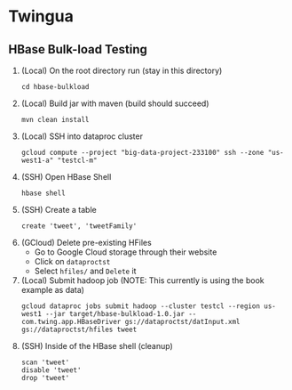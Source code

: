 # Twingua

## HBase Bulk-load Testing

1. (Local) On the root directory run (stay in this directory)
   ```
   cd hbase-bulkload
   ```
2. (Local) Build jar with maven (build should succeed)
   ```
   mvn clean install
   ```
3. (Local) SSH into dataproc cluster
   ```
   gcloud compute --project "big-data-project-233100" ssh --zone "us-west1-a" "testcl-m"
   ```
4. (SSH) Open HBase Shell
   ```
   hbase shell
   ```
5. (SSH) Create a table
   ```
   create 'tweet', 'tweetFamily'
   ```
6. (GCloud) Delete pre-existing HFiles
   - Go to Google Cloud storage through their website
   - Click on `dataproctst`
   - Select `hfiles/` and `Delete` it
7. (Local) Submit hadoop job (NOTE: This currently is using the book example as data)
   ```
   gcloud dataproc jobs submit hadoop --cluster testcl --region us-west1 --jar target/hbase-bulkload-1.0.jar -- com.twing.app.HBaseDriver gs://dataproctst/datInput.xml gs://dataproctst/hfiles tweet
   ```
8. (SSH) Inside of the HBase shell (cleanup)
   ```
   scan 'tweet'
   disable 'tweet'
   drop 'tweet'
   ```
